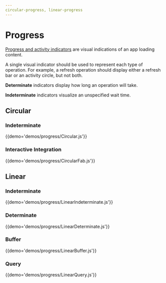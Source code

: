 ```yaml
---
circular-progress, linear-progress
---
```


# Progress

[Progress and activity indicators](https://material.google.com/components/progress-activity.html)
are visual indications of an app loading content.

A single visual indicator should be used to represent each type of operation.
For example, a refresh operation should display either a refresh bar or an activity circle, but not both.

**Determinate** indicators display how long an operation will take.

**Indeterminate** indicators visualize an unspecified wait time.

## Circular

### Indeterminate

{{demo='demos/progress/Circular.js'}}

### Interactive Integration

{{demo='demos/progress/CircularFab.js'}}

## Linear

### Indeterminate

{{demo='demos/progress/LinearIndeterminate.js'}}

### Determinate

{{demo='demos/progress/LinearDeterminate.js'}}

### Buffer

{{demo='demos/progress/LinearBuffer.js'}}

### Query

{{demo='demos/progress/LinearQuery.js'}}
